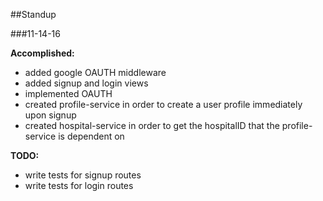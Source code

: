 ##Standup

###11-14-16

**Accomplished:**
* added google OAUTH middleware
* added signup and login views
* implemented OAUTH
* created profile-service in order to create a user profile immediately upon signup
* created hospital-service in order to get the hospitalID that the profile-service is dependent on

**TODO:**
* write tests for signup routes
* write tests for login routes
